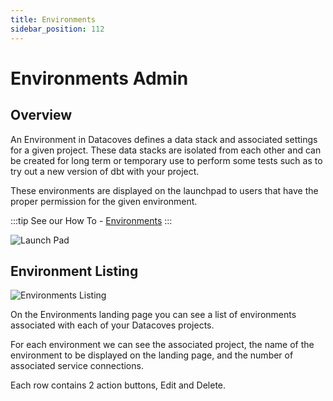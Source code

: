 ```yaml
---
title: Environments
sidebar_position: 112
---
```

# Environments Admin

## Overview

An Environment in Datacoves defines a data stack and associated settings for a given project. These data stacks are isolated from each other and can be created for long term or temporary use to perform some tests such as to try out a new version of dbt with your project.

These environments are displayed on the launchpad to users that have the proper permission for the given environment.

:::tip
See our How To - [Environments](how-tos/datacoves/how_to_environments.md)
:::

![Launch Pad](./assets/launchpad_environments_projects.png)

## Environment Listing

![Environments Listing](./assets/environments_landing.png)

On the Environments landing page you can see a list of environments associated with each of your Datacoves projects.

For each environment we can see the associated project, the name of the environment to be displayed on the landing page, and the number of associated service connections.

Each row contains 2 action buttons, Edit and Delete.
